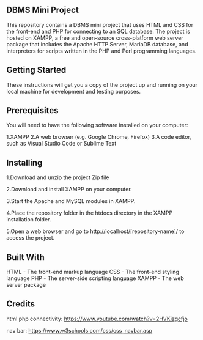 ## DBMS Mini Project

This repository contains a DBMS mini project that uses HTML and CSS for the front-end and PHP for connecting to an SQL database. The project is hosted on XAMPP, a free and open-source cross-platform web server package that includes the Apache HTTP Server, MariaDB database, and interpreters for scripts written in the PHP and Perl programming languages.

## Getting Started
These instructions will get you a copy of the project up and running on your local machine for development and testing purposes.

## Prerequisites
You will need to have the following software installed on your computer:

1.XAMPP
2.A web browser (e.g. Google Chrome, Firefox)
3.A code editor, such as Visual Studio Code or Sublime Text

## Installing

1.Download and unzip the project Zip file

2.Download and install XAMPP on your computer.

3.Start the Apache and MySQL modules in XAMPP.

4.Place the repository folder in the htdocs directory in the XAMPP installation folder.

5.Open a web browser and go to http://localhost/[repository-name]/ to access the project.

## Built With

HTML - The front-end markup language
CSS - The front-end styling language
PHP - The server-side scripting language
XAMPP - The web server package

## Credits
html php connectivity: https://www.youtube.com/watch?v=2HVKizgcfjo

nav bar: https://www.w3schools.com/css/css_navbar.asp

